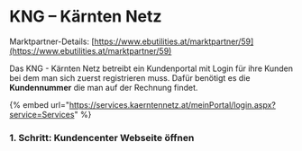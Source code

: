 # KNG – Kärnten Netz

Marktpartner-Details: [https://www.ebutilities.at/marktpartner/59](https://www.ebutilities.at/marktpartner/59)

Das KNG - Kärnten Netz betreibt ein Kundenportal mit Login für ihre Kunden bei dem man sich zuerst registrieren muss. Dafür benötigt es die **Kundennummer** die man auf der Rechnung findet.&#x20;

{% embed url="https://services.kaerntennetz.at/meinPortal/login.aspx?service=Services" %}

### 1. Schritt: Kundencenter Webseite öffnen

